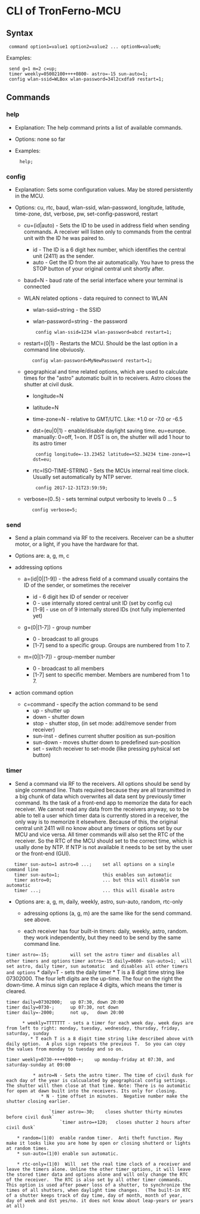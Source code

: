 # CLI of TronFerno-MCU


## Syntax

     command option1=value1 option2=value2 ... optionN=valueN;

Examples:

     send g=1 m=2 c=up;
     timer weekly=05002100++++0800- astro=-15 sun-auto=1;
	 config wlan-ssid=WLBox wlan-password=34l2cxdfa9 restart=1;


## Commands


### help

* Explanation: The help command prints a list of available commands.

* Options: none so far

* Examples:
```
     help;
```	
	
### config

* Explanation: Sets some configuration values. May be stored persistently in the MCU.

* Options: cu, rtc, baud, wlan-ssid, wlan-password, longitude, latitude, time-zone, dst, verbose, pw, set-config-password, restart

  * cu=(id|auto) - Sets the ID to be used in address field when sending commands. A receiver will listen only to commands from the central unit with the ID he was paired to.
     * id  - The ID is a 6 digit hex number, which identifies the central unit (2411) as the sender.
     * auto  - Get the ID from the air automatically.  You have to press the STOP button of your original central unit shortly after.
	  
		 
  * baud=N - baud rate of the serial interface where your terminal is connected
  
  * WLAN related options - data required to connect to WLAN
     * wlan-ssid=string  - the SSID
     * wlan-password=string - the password
  
            config wlan-ssid=1234 wlan-password=abcd restart=1;

   * restart=(0|1)  - Restarts the MCU. Should be the last option in a command line obviuosly.
   
            config wlan-password=MyNewPassword restart=1;
			 
  * geographical and time related  options, which are used to calculate times for the "astro" automatic built in to receivers. Astro closes the shutter at civil dusk.
     * longitude=N
     * latitude=N
     * time-zone=N  - relative to GMT/UTC. Like: +1.0 or -7.0  or -6.5
     * dst=(eu|0|1) - enable/disable daylight saving time. eu=europe. manually: 0=off, 1=on. If DST is on, the shutter will add 1 hour to its astro timer

            config longitude=-13.23452 latitude=+52.34234 time-zone=+1	dst=eu; 

     * rtc=ISO-TIME-STRING - Sets the MCUs internal real time clock.  Usually set automatically by NTP server.
         
            config 2017-12-31T23:59:59;

   * verbose=(0..5) - sets terminal output verbosity to levels 0 ... 5
   
            config verbose=5;
			
   
### send
 
  * Send a plain command via RF to the receivers. Receiver can be a shutter motor, or a light, if you have the hardware for that.

  * Options are: a, g, m, c
  
   * addressing options
     * a=(id|0|[1-9]) - the adress field of a command usually contains the ID of the sender, or sometimes the receiver
	    * id - 6 digit hex ID of sender or receiver
		* 0 - use internally stored central unit ID (set by config cu)
		* [1-9] - use on of 9 internally stored IDs (not fully implemented yet)
		
	 * g=(0|[1-7])  - group number
	    * 0 - broadcast to all groups
		* [1-7] send to a specific group. Groups are numbered from 1 to 7.
		
	 * m=(0|[1-7])  - group-member number
	    * 0 - broadcast to all members
		* [1-7] sent to specific member. Members are numbered from 1 to 7.
		
   * action command option
     * c=command - specify the action command to be send
	   * up - shutter up
	   * down - shutter down
	   * stop - shutter stop, (in set mode: add/remove sender from receiver)
	   * sun-inst - defines current shutter position as sun-position
	   * sun-down - moves shutter down to predefined sun-position
	   * set - switch receiver to set-mode (like pressing pyhsical set button)
	   
### timer

   * Send a command via RF to the receivers. All options should be send by single command line. Thats required because they are all transmitted in a big chunk of data which overwrites all data sent by previously timer command. Its the task of a front-end app to memorize the data for each receiver. We cannot read any data from the receivers anyway, so to be able to tell a user which timer data is currently stored in a receiver, the only way is to memorize it elsewhere.  Because of this, the original central unit 2411 will no know about any timers or options set by our MCU and vice versa. All timer commands will also set the RTC of the receiver.  So the RTC of the MCU should set to the correct time, which is usally done by NTP. If NTP is not available it needs to be set by the user or the front-end (GUI).
```
   timer sun-auto=1 astro=0 ...;    set all options on a single command line
   timer sun-auto=1;                this enables sun automatic
   timer astro=0;                   ... but this will disable sun automatic
   timer ...;                       ... this will disable astro
```   
   * Options are: a, g, m,  daily, weekly, astro, sun-auto, random, rtc-only
   
      * adressing options (a, g, m)  are the same like for the send command. see above.
	  
	  * each receiver has four built-in timers: daily, weekly, astro, random. they work independently, but they need to be send by the same command line.

   `timer astro=-15;        will set the astro timer and disables all other timers and options`
   `timer astro=-15 daily=0600- sun-auto=1;  will set astro, daily timer, sun automatic  and disables all other timers and options`
          *  daily=T - sets the daily timer
	    * T is a 8 digit time string like 07302000. The four left digits are the up-time. The four on the right the down-time. A minus sign can replace 4 digits, which means the timer is cleared.

```
timer daily=07302000;   up 07:30, down 20:00
timer daily=0730-;      up 07:30, not down
timer daily=-2000;      not up,   down 20:00
```
	      * weekly=TTTTTTT - sets a timer for each week day. week days are from left to right: monday, tuesday, wednesday, thursday, friday, saturday, sunday
	         * T each T is a 8 digit time string like described above with daily option.  A plus sign repeats the previous T.  So you can copy the values from monday to tuesday and so on.

`timer weekly=0730-++++0900-+;    up monday-friday at 07:30, and saturday-sunday at 09:00`

              * astro=N - Sets the astro timer. The time of civil dusk for each day of the year is calcualated by geographical config settings. The shutter will then close at that time. Note: There is no automatic for open at dawn built into the receivers. Its only for closing.
                 * N - time offset in minutes.  Negative number make the shutter closing earlier.

	                `timer astro=-30;    closes shutter thirty minutes before civil dusk`
                        `timer astro=+120;   closes shutter 2 hours after civil dusk`

	    * random=(1|0)  enable random timer.  Anti theft function. May make it looks like you are home by open or closing shutterd or lights at random times.
	    * sun-auto=(1|0) enable sun automatic.
	  
	    * rtc-only=(1|0)  Will  set the real time clock of a receiver and leave the timers alone. Unline the other timer options, it will leave the stored timer data and options alone and will only change the RTC of the receiver.  The RTC is also set by all other timer commands.  This option is used after power loss of a shutter, to synchronize the times of all shutters, when daylight time changes.  (The built-in RTC of a shutter keeps track of day time, day of month, month of year,  day of week and dst yes/no. it does not know about leap-years or years at all)


   
   
	

